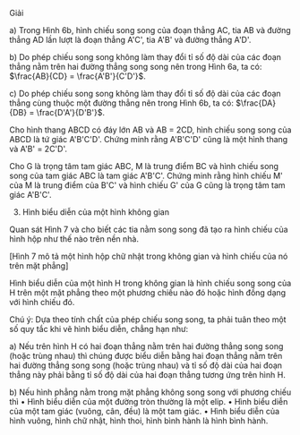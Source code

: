 Giải

a) Trong Hình 6b, hình chiếu song song của đoạn thẳng AC, tia AB và đường thẳng AD lần lượt là đoạn thẳng A'C', tia A'B' và đường thẳng A'D'.

b) Do phép chiếu song song không làm thay đổi tỉ số độ dài của các đoạn thẳng nằm trên hai đường thẳng song song nên trong Hình 6a, ta có: $\frac{AB}{CD} = \frac{A'B'}{C'D'}$.

c) Do phép chiếu song song không làm thay đổi tỉ số độ dài của các đoạn thẳng cùng thuộc một đường thẳng nên trong Hình 6b, ta có: $\frac{DA}{DB} = \frac{D'A'}{D'B'}$.

Cho hình thang ABCD có đáy lớn AB và AB = 2CD, hình chiếu song song của ABCD là tứ giác A'B'C'D'. Chứng minh rằng A'B'C'D' cũng là một hình thang và A'B' = 2C'D'.

Cho G là trọng tâm tam giác ABC, M là trung điểm BC và hình chiếu song song của tam giác ABC là tam giác A'B'C'. Chứng minh rằng hình chiếu M' của M là trung điểm của B'C' và hình chiếu G' của G cũng là trọng tâm tam giác A'B'C'.

3. Hình biểu diễn của một hình không gian

Quan sát Hình 7 và cho biết các tia nằm song song đã tạo ra hình chiếu của hình hộp như thế nào trên nền nhà.

[Hình 7 mô tả một hình hộp chữ nhật trong không gian và hình chiếu của nó trên mặt phẳng]

Hình biểu diễn của một hình H trong không gian là hình chiếu song song của H trên một mặt phẳng theo một phương chiếu nào đó hoặc hình đồng dạng với hình chiếu đó.

Chú ý: Dựa theo tính chất của phép chiếu song song, ta phải tuân theo một số quy tắc khi vẽ hình biểu diễn, chẳng hạn như:

a) Nếu trên hình H có hai đoạn thẳng nằm trên hai đường thẳng song song (hoặc trùng nhau) thì chúng được biểu diễn bằng hai đoạn thẳng nằm trên hai đường thẳng song song (hoặc trùng nhau) và tỉ số độ dài của hai đoạn thẳng này phải bằng tỉ số độ dài của hai đoạn thẳng tương ứng trên hình H.

b) Nếu hình phẳng nằm trong mặt phẳng không song song với phương chiếu thì
• Hình biểu diễn của một đường tròn thường là một elip.
• Hình biểu diễn của một tam giác (vuông, cân, đều) là một tam giác.
• Hình biểu diễn của hình vuông, hình chữ nhật, hình thoi, hình bình hành là hình bình hành.